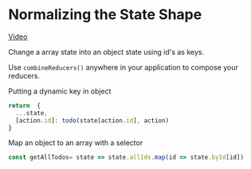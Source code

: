 # Normalizing the State Shape
[Video](https://egghead.io/lessons/javascript-redux-normalizing-the-state-shape)

Change a array state into an object state using id's as keys.

Use ``combineReducers()`` anywhere in your application to compose your reducers.

Putting a dynamic key in object
```js
return  {
  ...state,
  [action.id]: todo(state[action.id], action)
}
```

Map an object to an array with a selector
```js
const getAllTodos= state => state.allIds.map(id => state.byId[id])
```
